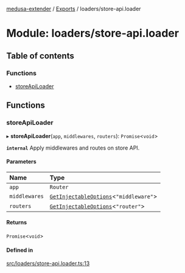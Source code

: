 [medusa-extender](../README.md) / [Exports](../modules.md) / loaders/store-api.loader

# Module: loaders/store-api.loader

## Table of contents

### Functions

- [storeApiLoader](loaders_store_api_loader.md#storeapiloader)

## Functions

### storeApiLoader

▸ **storeApiLoader**(`app`, `middlewares`, `routers`): `Promise`<`void`\>

**`internal`**
Apply middlewares and routes on store API.

#### Parameters

| Name | Type |
| :------ | :------ |
| `app` | `Router` |
| `middlewares` | [`GetInjectableOptions`](core_types.md#getinjectableoptions)<``"middleware"``\> |
| `routers` | [`GetInjectableOptions`](core_types.md#getinjectableoptions)<``"router"``\> |

#### Returns

`Promise`<`void`\>

#### Defined in

[src/loaders/store-api.loader.ts:13](https://github.com/adrien2p/medusa-extender/blob/b8802ad/src/loaders/store-api.loader.ts#L13)
